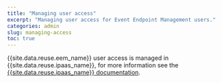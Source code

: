 ```yaml
---
title: "Managing user access"
excerpt: "Managing user access for Event Endpoint Management users."
categories: admin
slug: managing-access
toc: true
---
```


{{site.data.reuse.eem_name}} user access is managed in {{site.data.reuse.ipaas_name}}, for more information see the [{{site.data.reuse.ipaas_name}} documentation](https://www.ibm.com/docs/en/module_1649961524734/doc-files/saas_console2.html?cp=SSC74RW_saas).
